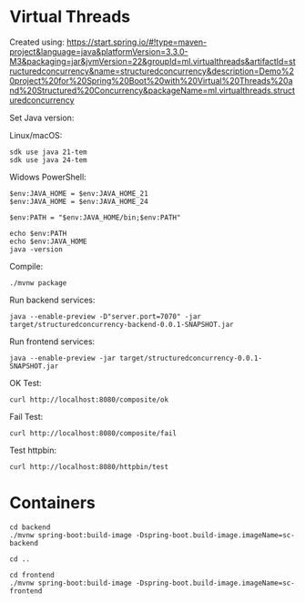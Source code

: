 # Virtual Threads

Created using: https://start.spring.io/#!type=maven-project&language=java&platformVersion=3.3.0-M3&packaging=jar&jvmVersion=22&groupId=ml.virtualthreads&artifactId=structuredconcurrency&name=structuredconcurrency&description=Demo%20project%20for%20Spring%20Boot%20with%20Virtual%20Threads%20and%20Structured%20Concurrency&packageName=ml.virtualthreads.structuredconcurrency


Set Java version:

Linux/macOS:

```
sdk use java 21-tem
sdk use java 24-tem
```

Widows PowerShell:

```
$env:JAVA_HOME = $env:JAVA_HOME_21
$env:JAVA_HOME = $env:JAVA_HOME_24

$env:PATH = "$env:JAVA_HOME/bin;$env:PATH"

echo $env:PATH
echo $env:JAVA_HOME
java -version
```

Compile:

```
./mvnw package 
```

Run backend services:

```
java --enable-preview -D"server.port=7070" -jar target/structuredconcurrency-backend-0.0.1-SNAPSHOT.jar
```

Run frontend services:

```
java --enable-preview -jar target/structuredconcurrency-0.0.1-SNAPSHOT.jar
```

OK Test:

```
curl http://localhost:8080/composite/ok
```

Fail Test:

```
curl http://localhost:8080/composite/fail
```

Test httpbin:

```
curl http://localhost:8080/httpbin/test
```

# Containers

```
cd backend
./mvnw spring-boot:build-image -Dspring-boot.build-image.imageName=sc-backend

cd ..

cd frontend
./mvnw spring-boot:build-image -Dspring-boot.build-image.imageName=sc-frontend
```

